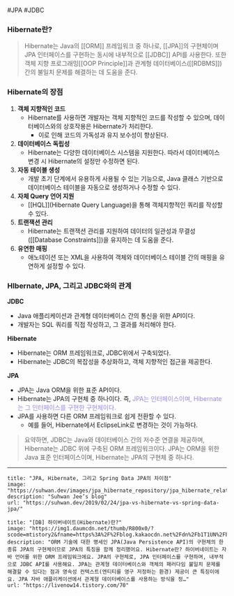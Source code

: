 #JPA #JDBC
### Hibernate란?
>Hibernate는 Java의 [[ORM]] 프레임워크 중 하나로, [[JPA]]의 구현체이며 JPA 인터페이스를 구현하는 동시에 내부적으로 [[JDBC]] API를 사용한다. 또한 객체 지향 프로그래밍[[OOP Principle]]과 관계형 데이터베이스([[RDBMS]]) 간의 불일치 문제를 해결하는 데 도움을 준다. 

### Hibernate의 장점
1. **객체 지향적인 코드**
	- Hibernate를 사용하면 개발자는 객체 지향적인 코드를 작성할 수 있으며, 데이터베이스와의 상호작용은 Hibernate가 처리한다.
		- 이로 인해 코드의 가독성과 유지 보수성이 향상된다.
2.  **데이터베이스 독립성**
	- Hibernate는 다양한 데이터베이스 시스템을 지원한다. 따라서 데이터베이스 변경 시 Hibernate의 설정만 수정하면 된다.
3. **자동 테이블 생성**
	- 개발 초기 단계에서 유용하게 사용될 수 있는 기능으로, Java 클래스 기반으로 데이터베이스 테이블을 자동으로 생성하거나 수정할 수 있다.
4. **자체 Query 언어 지원**
	- [[HQL]](Hibernate Query Language)을 통해 객체지향적인 쿼리를 작성할 수 있다.
5. **트랜잭션 관리**
	- Hibernate는 트랜잭션 관리를 지원하여 데이터의 일관성과 무결성([[Database Constraints]])을 유지하는 데 도움을 준다.
6. **유연한 매핑**
	- 애노테이션 또는 XML을 사용하여 객체와 데이터베이스 테이블 간의 매핑을 유연하게 설정할 수 있다.
### HIbernate, JPA, 그리고 JDBC와의 관계
**JDBC**
- Java 애플리케이션과 관계형 데이터베이스 간의 통신을 위한 API이다.
- 개발자는 SQL 쿼리를 직접 작성하고, 그 결과를 처리해야 한다.

**Hibernate**
- Hibernate는 ORM 프레임워크로, JDBC위에서 구축되었다.
- Hibernate는 JDBC의 복잡성을 추상화하고, 객체 지향적인 접근을 제공한다.

**JPA**
- JPA는 Java ORM을 위한 표준 API이다.
- Hibernate는 JPA의 구현체 중 하나이다. 즉, <font color="#9c86e9">JPA는 인터페이스이며, Hibernate는 그 인터페이스를 구현한 구현체이다.</font>
- JPA를 사용하면 다른 ORM 프레임워크로 쉽게 전환할 수 있다.
	- 예를 들어, Hibernate에서 EclipseLink로 변경하는 것이 가능하다.
>요약하면, JDBC는 Java와 데이터베이스 간의 저수준 연결을 제공하며, Hibernate는 JDBC 위에 구축된 ORM 프레임워크이다. JPA는 ORM을 위한 Java 표준 인터페이스이며, Hibernate는 JPA의 구현체 중 하나다.
---
```embed
title: "JPA, Hibernate, 그리고 Spring Data JPA의 차이점"
image: "https://suhwan.dev/images/jpa_hibernate_repository/jpa_hibernate_relationship.png"
description: "Suhwan Jee’s blog"
url: "https://suhwan.dev/2019/02/24/jpa-vs-hibernate-vs-spring-data-jpa/"
```
```embed
title: "[DB] 하이버네이트(Hibernate)란?"
image: "https://img1.daumcdn.net/thumb/R800x0/?scode=mtistory2&fname=https%3A%2F%2Fblog.kakaocdn.net%2Fdn%2Fb1T1UN%2Fbtrc1UBAvpT%2FuOIlIqk2d8og9tCKqqG7gk%2Fimg.png"
description: "ORM 기술에 대한 명세인 JPA(Java Persistence API)의 구현체의 한 종류 JPA의 구현체이므로 JPA의 특징을 함께 정리했어요. Hibernate란? 하이버네이트는 자바 언어를 위한 ORM 프레임워크에요. JPA의 구현체로, JPA 인터페이스를 구현하며, 내부적으로 JDBC API를 사용해요. JPA는 관계형 데이터베이스와 객체의 패러다임 불일치 문제를 해결할 수 있다는 점과 영속성 컨텍스트(엔티티를 영구 저정하는 환경) 제공이 큰 특징이에요. JPA 자바 애플리케이션에서 관계형 데이터베이스를 사용하는 방식을 정…"
url: "https://livenow14.tistory.com/70"
```
